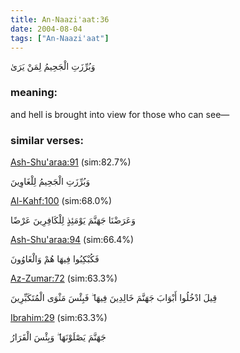 ```yaml
---
title: An-Naazi'aat:36
date: 2004-08-04
tags: ["An-Naazi'aat"]
---
```

وَبُرِّزَتِ الْجَحِيمُ لِمَنْ يَرَىٰ
### meaning: 
and hell is brought into view for those who can see—
### similar verses: 

[Ash-Shu'araa:91](/26/91) (sim:82.7%)

وَبُرِّزَتِ الْجَحِيمُ لِلْغَاوِينَ

[Al-Kahf:100](/18/100) (sim:68.0%)

وَعَرَضْنَا جَهَنَّمَ يَوْمَئِذٍ لِلْكَافِرِينَ عَرْضًا

[Ash-Shu'araa:94](/26/94) (sim:66.4%)

فَكُبْكِبُوا فِيهَا هُمْ وَالْغَاوُونَ

[Az-Zumar:72](/39/72) (sim:63.3%)

قِيلَ ادْخُلُوا أَبْوَابَ جَهَنَّمَ خَالِدِينَ فِيهَا ۖ فَبِئْسَ مَثْوَى الْمُتَكَبِّرِينَ

[Ibrahim:29](/14/29) (sim:63.3%)

جَهَنَّمَ يَصْلَوْنَهَا ۖ وَبِئْسَ الْقَرَارُ
